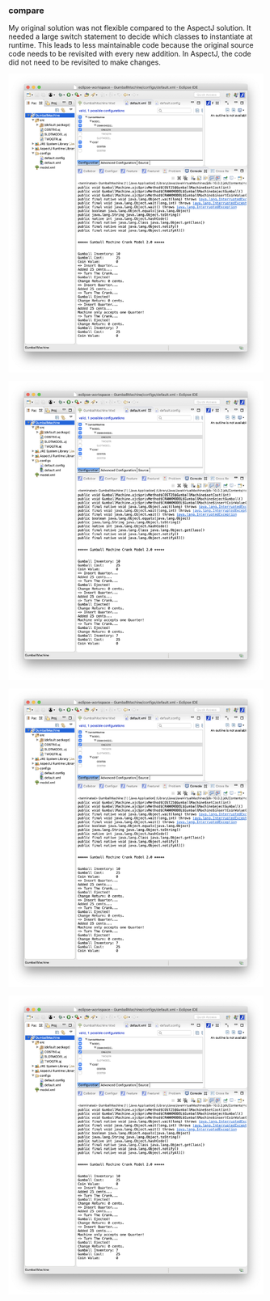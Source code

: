 ### compare

My original solution was not flexible compared to the AspectJ solution.  It needed a large switch statement to decide which classes to instantiate at runtime.  This leads to less maintainable code because the original source code needs to be revisited with every new addition.  In AspectJ, the code did not need to be revisited to make changes.

![Alt text](./crank-one.png?raw=true "crank-one.png")

![Alt text](./crank-one.png?raw=true "crank-two.png")

![Alt text](./crank-one.png?raw=true "slot-25.png")

![Alt text](./crank-one.png?raw=true "slot-50.png")
